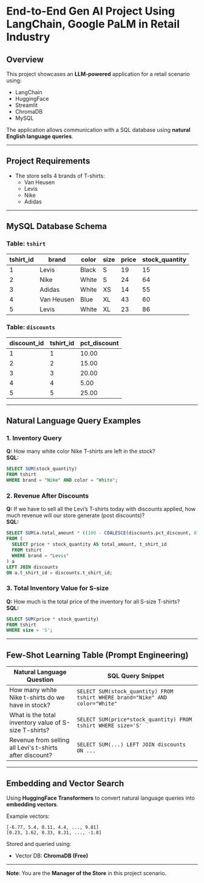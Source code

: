 
# End-to-End Gen AI Project Using LangChain, Google PaLM in Retail Industry

## Overview
This project showcases an **LLM-powered** application for a retail scenario using:
- LangChain
- HuggingFace
- Streamlit
- ChromaDB
- MySQL

The application allows communication with a SQL database using **natural English language queries**.

---

## Project Requirements
- The store sells 4 brands of T-shirts:
  - Van Heusen
  - Levis
  - Nike
  - Adidas

---

## MySQL Database Schema

### Table: `tshirt`
| tshirt_id | brand       | color  | size | price | stock_quantity |
|-----------|-------------|--------|------|-------|----------------|
| 1         | Levis       | Black  | S    | 19    | 15             |
| 2         | Nike        | White  | S    | 24    | 64             |
| 3         | Adidas      | White  | XS   | 14    | 55             |
| 4         | Van Heusen  | Blue   | XL   | 43    | 60             |
| 5         | Levis       | White  | XL   | 23    | 86             |

### Table: `discounts`
| discount_id | tshirt_id | pct_discount |
|-------------|-----------|--------------|
| 1           | 1         | 10.00        |
| 2           | 2         | 15.00        |
| 3           | 3         | 20.00        |
| 4           | 4         | 5.00         |
| 5           | 5         | 25.00        |

---

## Natural Language Query Examples

### 1. Inventory Query
**Q:** How many white color Nike T-shirts are left in the stock?  
**SQL:**
```sql
SELECT SUM(stock_quantity)
FROM tshirt
WHERE brand = "Nike" AND color = "White";
```

### 2. Revenue After Discounts
**Q:** If we have to sell all the Levi’s T-shirts today with discounts applied, how much revenue will our store generate (post discounts)?  
**SQL:**
```sql
SELECT SUM(a.total_amount * ((100 - COALESCE(discounts.pct_discount, 0)) / 100))
FROM (
  SELECT price * stock_quantity AS total_amount, t_shirt_id
  FROM tshirt
  WHERE brand = "Levis"
) a
LEFT JOIN discounts
ON a.t_shirt_id = discounts.t_shirt_id;
```

### 3. Total Inventory Value for S-size
**Q:** How much is the total price of the inventory for all S-size T-shirts?  
**SQL:**
```sql
SELECT SUM(price * stock_quantity)
FROM tshirt
WHERE size = 'S';
```

---

## Few-Shot Learning Table (Prompt Engineering)

| Natural Language Question                                               | SQL Query Snippet                                                      |
|------------------------------------------------------------------------|------------------------------------------------------------------------|
| How many white Nike t-shirts do we have in stock?                     | `SELECT SUM(stock_quantity) FROM tshirt WHERE brand="Nike" AND color="White"` |
| What is the total inventory value of S-size T-shirts?                 | `SELECT SUM(price*stock_quantity) FROM tshirt WHERE size='S'`         |
| Revenue from selling all Levi's t-shirts after discount?              | `SELECT SUM(...) LEFT JOIN discounts ON ...`                          |

---

## Embedding and Vector Search

Using **HuggingFace Transformers** to convert natural language queries into **embedding vectors**.

Example vectors:
```
[-6.77, 5.4, 0.11, 4.4, ..., 9.81]
[0.23, 1.62, 0.33, 8.31, ..., -1.8]
```

Stored and queried using:
- Vector DB: **ChromaDB (Free)**

---

**Note**: You are the **Manager of the Store** in this project scenario.